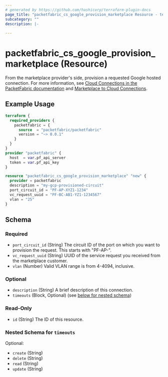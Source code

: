 ```yaml
---
# generated by https://github.com/hashicorp/terraform-plugin-docs
page_title: "packetfabric_cs_google_provision_marketplace Resource - terraform-provider-packetfabric"
subcategory: ""
description: |-
  
---
```


# packetfabric_cs_google_provision_marketplace (Resource)

From the marketplace provider's side, provision a requested Google hosted connection. For more information, see [Cloud Connections in the PacketFabric documentation](https://docs.packetfabric.com/cloud/) and [Marketplace to Cloud Connections](https://docs.packetfabric.com/eco/marketplace_cloud/).


## Example Usage

```terraform
terraform {
  required_providers {
    packetfabric = {
      source  = "packetfabric/packetfabric"
      version = "~> 0.0.1"
    }
  }
}
provider "packetfabric" {
  host  = var.pf_api_server
  token = var.pf_api_key
}

resource "packetfabric_cs_google_provision_marketplace" "new" {
  provider = packetfabric
  description = "my-gcp-provisioned-circuit"
  port_circuit_id = "PF-AP-XYZ1-1234"
  vc_request_uuid = "PF-BC-AB1-YZ1-1234567"
  vlan = "25"
}
```

<!-- schema generated by tfplugindocs -->
## Schema

### Required

- `port_circuit_id` (String) The circuit ID of the port on which you want to provision the request. This starts with "PF-AP-".
- `vc_request_uuid` (String) UUID of the service request you received from the marketplace customer.
- `vlan` (Number) Valid VLAN range is from 4-4094, inclusive.

### Optional

- `description` (String) A brief description of this connection.
- `timeouts` (Block, Optional) (see [below for nested schema](#nestedblock--timeouts))

### Read-Only

- `id` (String) The ID of this resource.

<a id="nestedblock--timeouts"></a>
### Nested Schema for `timeouts`

Optional:

- `create` (String)
- `delete` (String)
- `read` (String)
- `update` (String)


